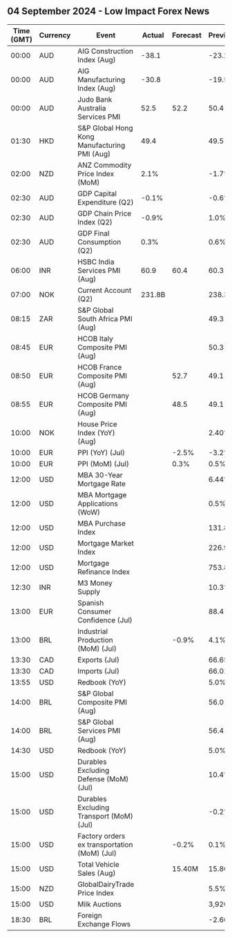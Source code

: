 ## 04 September 2024 - Low Impact Forex News

| Time (GMT) | Currency | Event | Actual | Forecast | Previous |
|------|----------|-------|--------|----------|----------|
| 00:00 | AUD | AIG Construction Index (Aug) | -38.1 |  | -23.2 |
| 00:00 | AUD | AIG Manufacturing Index (Aug) | -30.8 |  | -19.5 |
| 00:00 | AUD | Judo Bank Australia Services PMI | 52.5 | 52.2 | 50.4 |
| 01:30 | HKD | S&P Global Hong Kong Manufacturing PMI (Aug) | 49.4 |  | 49.5 |
| 02:00 | NZD | ANZ Commodity Price Index (MoM) | 2.1% |  | -1.7% |
| 02:30 | AUD | GDP Capital Expenditure (Q2) | -0.1% |  | -0.6% |
| 02:30 | AUD | GDP Chain Price Index (Q2) | -0.9% |  | 1.0% |
| 02:30 | AUD | GDP Final Consumption (Q2) | 0.3% |  | 0.6% |
| 06:00 | INR | HSBC India Services PMI (Aug) | 60.9 | 60.4 | 60.3 |
| 07:00 | NOK | Current Account (Q2) | 231.8B |  | 238.3B |
| 08:15 | ZAR | S&P Global South Africa PMI (Aug) |  |  | 49.3 |
| 08:45 | EUR | HCOB Italy Composite PMI (Aug) |  |  | 50.3 |
| 08:50 | EUR | HCOB France Composite PMI (Aug) |  | 52.7 | 49.1 |
| 08:55 | EUR | HCOB Germany Composite PMI (Aug) |  | 48.5 | 49.1 |
| 10:00 | NOK | House Price Index (YoY) (Aug) |  |  | 2.40% |
| 10:00 | EUR | PPI (YoY) (Jul) |  | -2.5% | -3.2% |
| 10:00 | EUR | PPI (MoM) (Jul) |  | 0.3% | 0.5% |
| 12:00 | USD | MBA 30-Year Mortgage Rate |  |  | 6.44% |
| 12:00 | USD | MBA Mortgage Applications (WoW) |  |  | 0.5% |
| 12:00 | USD | MBA Purchase Index |  |  | 131.8 |
| 12:00 | USD | Mortgage Market Index |  |  | 226.9 |
| 12:00 | USD | Mortgage Refinance Index |  |  | 753.8 |
| 12:30 | INR | M3 Money Supply |  |  | 10.3% |
| 13:00 | EUR | Spanish Consumer Confidence (Jul) |  |  | 88.4 |
| 13:00 | BRL | Industrial Production (MoM) (Jul) |  | -0.9% | 4.1% |
| 13:30 | CAD | Exports (Jul) |  |  | 66.65B |
| 13:30 | CAD | Imports (Jul) |  |  | 66.01B |
| 13:55 | USD | Redbook (YoY) |  |  | 5.0% |
| 14:00 | BRL | S&P Global Composite PMI (Aug) |  |  | 56.0 |
| 14:00 | BRL | S&P Global Services PMI (Aug) |  |  | 56.4 |
| 14:30 | USD | Redbook (YoY) |  |  | 5.0% |
| 15:00 | USD | Durables Excluding Defense (MoM) (Jul) |  |  | 10.4% |
| 15:00 | USD | Durables Excluding Transport (MoM) (Jul) |  |  | -0.2% |
| 15:00 | USD | Factory orders ex transportation (MoM) (Jul) |  | -0.2% | 0.1% |
| 15:00 | USD | Total Vehicle Sales (Aug) |  | 15.40M | 15.80M |
| 15:00 | NZD | GlobalDairyTrade Price Index |  |  | 5.5% |
| 15:00 | USD | Milk Auctions |  |  | 3,920.0 |
| 18:30 | BRL | Foreign Exchange Flows |  |  | -2.660B |
